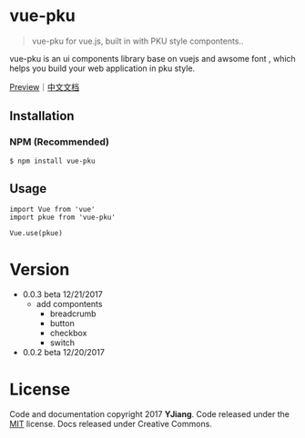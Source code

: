# vue-pku
> vue-pku for vue.js, built in with PKU style compontents..

vue-pku is an ui components library base on vuejs and awsome font , which helps you build your web application in pku style.

[Preview](http://pkue.jiangyu.me)｜[中文文档](http://pkue.jiangyu.me)

## Installation
### NPM (Recommended)
```
$ npm install vue-pku
```

## Usage
```
import Vue from 'vue'
import pkue from 'vue-pku'

Vue.use(pkue)
```

# Version
- 0.0.3 beta 12/21/2017
    - add compontents
        - breadcrumb
        - button
        - checkbox
        - switch
- 0.0.2 beta 12/20/2017

# License
Code and documentation copyright 2017 **YJiang**. Code released under the [MIT](www.jiangyu.me) license. Docs released under Creative Commons.
